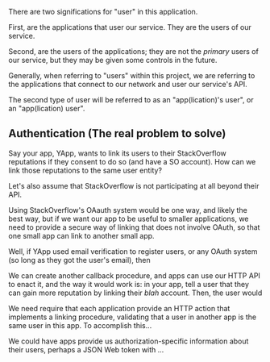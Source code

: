 There are two significations for "user" in this application.

First, are the applications that user our service. They are the users of our
service.

Second, are the users of the applications; they are not the *primary* users of
our service, but they may be given some controls in the future.

Generally, when referring to "users" within this project, we are referring to
the applications that connect to our network and user our service's API.

The second type of user will be referred to as an "app(lication)'s user", or an
"app(lication) user".


## Authentication (The real problem to solve)

Say your app, YApp, wants to link its users to their StackOverflow reputations
if they consent to do so (and have a SO account). How can we link those
reputations to the same user entity?

Let's also assume that StackOverflow is not participating at all beyond their
API.

Using StackOverflow's OAauth system would be one way, and likely the best way,
but if we want our app to be useful to smaller applications, we need to provide
a secure way of linking that does not involve OAuth, so that one small app can
link to another small app.

Well, if YApp used email verification to register users, or any OAuth system
(so long as they got the user's email), then



We can create another callback procedure, and apps can use our HTTP API to
enact it, and the way it would work is: in your app, tell a user that they can
gain more reputation by linking their _blah_ account. Then, the user would



We need require that each application provide an HTTP action that implements a
linking procedure, validating that a user in another app is the same user in
this app. To accomplish this...


We could have apps provide us authorization-specific information about their
users, perhaps a JSON Web token with ...
